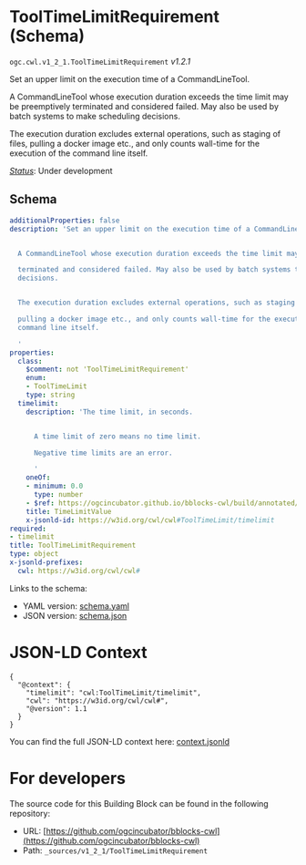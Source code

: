 
# ToolTimeLimitRequirement (Schema)

`ogc.cwl.v1_2_1.ToolTimeLimitRequirement` *v1.2.1*

Set an upper limit on the execution time of a CommandLineTool.

A CommandLineTool whose execution duration exceeds the time limit may be preemptively
terminated and considered failed. May also be used by batch systems to make scheduling decisions.

The execution duration excludes external operations, such as staging of files,
pulling a docker image etc., and only counts wall-time for the execution of the command line itself.


[*Status*](http://www.opengis.net/def/status): Under development

## Schema

```yaml
additionalProperties: false
description: 'Set an upper limit on the execution time of a CommandLineTool.


  A CommandLineTool whose execution duration exceeds the time limit may be preemptively

  terminated and considered failed. May also be used by batch systems to make scheduling
  decisions.


  The execution duration excludes external operations, such as staging of files,

  pulling a docker image etc., and only counts wall-time for the execution of the
  command line itself.

  '
properties:
  class:
    $comment: not 'ToolTimeLimitRequirement'
    enum:
    - ToolTimeLimit
    type: string
  timelimit:
    description: 'The time limit, in seconds.


      A time limit of zero means no time limit.

      Negative time limits are an error.

      '
    oneOf:
    - minimum: 0.0
      type: number
    - $ref: https://ogcincubator.github.io/bblocks-cwl/build/annotated/cwl/v1_2_1/CWLExpression/schema.yaml
    title: TimeLimitValue
    x-jsonld-id: https://w3id.org/cwl/cwl#ToolTimeLimit/timelimit
required:
- timelimit
title: ToolTimeLimitRequirement
type: object
x-jsonld-prefixes:
  cwl: https://w3id.org/cwl/cwl#

```

Links to the schema:

* YAML version: [schema.yaml](https://ogcincubator.github.io/bblocks-cwl/build/annotated/cwl/v1_2_1/ToolTimeLimitRequirement/schema.json)
* JSON version: [schema.json](https://ogcincubator.github.io/bblocks-cwl/build/annotated/cwl/v1_2_1/ToolTimeLimitRequirement/schema.yaml)


# JSON-LD Context

```jsonld
{
  "@context": {
    "timelimit": "cwl:ToolTimeLimit/timelimit",
    "cwl": "https://w3id.org/cwl/cwl#",
    "@version": 1.1
  }
}
```

You can find the full JSON-LD context here:
[context.jsonld](https://ogcincubator.github.io/bblocks-cwl/build/annotated/cwl/v1_2_1/ToolTimeLimitRequirement/context.jsonld)


# For developers

The source code for this Building Block can be found in the following repository:

* URL: [https://github.com/ogcincubator/bblocks-cwl](https://github.com/ogcincubator/bblocks-cwl)
* Path: `_sources/v1_2_1/ToolTimeLimitRequirement`

